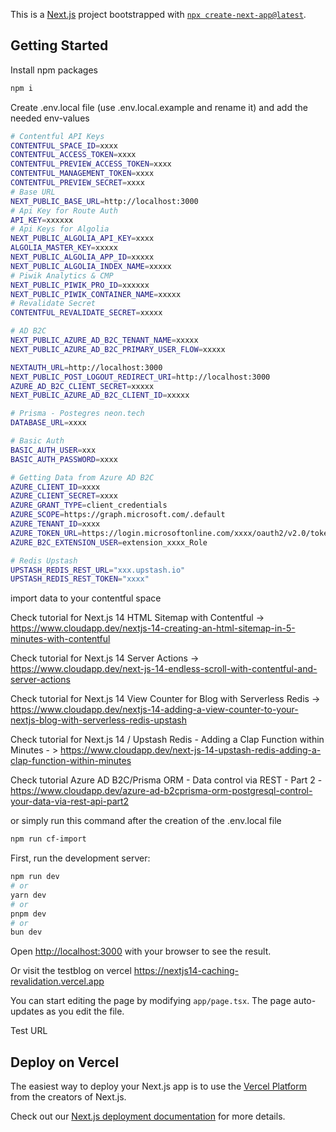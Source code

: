This is a [Next.js](https://nextjs.org/) project bootstrapped with [`npx create-next-app@latest`](https://github.com/vercel/next.js/tree/canary/packages/create-next-app).

## Getting Started

Install npm packages

```bash
npm i
```

Create .env.local file (use .env.local.example and rename it) and add the needed env-values

```bash
# Contentful API Keys
CONTENTFUL_SPACE_ID=xxxx
CONTENTFUL_ACCESS_TOKEN=xxxx
CONTENTFUL_PREVIEW_ACCESS_TOKEN=xxxx
CONTENTFUL_MANAGEMENT_TOKEN=xxxx
CONTENTFUL_PREVIEW_SECRET=xxxx
# Base URL
NEXT_PUBLIC_BASE_URL=http://localhost:3000
# Api Key for Route Auth
API_KEY=xxxxxx
# Api Keys for Algolia
NEXT_PUBLIC_ALGOLIA_API_KEY=xxxx
ALGOLIA_MASTER_KEY=xxxxx
NEXT_PUBLIC_ALGOLIA_APP_ID=xxxxx
NEXT_PUBLIC_ALGOLIA_INDEX_NAME=xxxxx
# Piwik Analytics & CMP
NEXT_PUBLIC_PIWIK_PRO_ID=xxxxxx
NEXT_PUBLIC_PIWIK_CONTAINER_NAME=xxxxx
# Revalidate Secret
CONTENTFUL_REVALIDATE_SECRET=xxxxx

# AD B2C
NEXT_PUBLIC_AZURE_AD_B2C_TENANT_NAME=xxxxx
NEXT_PUBLIC_AZURE_AD_B2C_PRIMARY_USER_FLOW=xxxxx

NEXTAUTH_URL=http://localhost:3000
NEXT_PUBLIC_POST_LOGOUT_REDIRECT_URI=http://localhost:3000
AZURE_AD_B2C_CLIENT_SECRET=xxxxx
NEXT_PUBLIC_AZURE_AD_B2C_CLIENT_ID=xxxxx

# Prisma - Postegres neon.tech
DATABASE_URL=xxxx

# Basic Auth
BASIC_AUTH_USER=xxx
BASIC_AUTH_PASSWORD=xxxx

# Getting Data from Azure AD B2C
AZURE_CLIENT_ID=xxxx
AZURE_CLIENT_SECRET=xxxx
AZURE_GRANT_TYPE=client_credentials
AZURE_SCOPE=https://graph.microsoft.com/.default
AZURE_TENANT_ID=xxxx
AZURE_TOKEN_URL=https://login.microsoftonline.com/xxxx/oauth2/v2.0/token
AZURE_B2C_EXTENSION_USER=extension_xxxx_Role

# Redis Upstash
UPSTASH_REDIS_REST_URL="xxx.upstash.io"
UPSTASH_REDIS_REST_TOKEN="xxxx"
```

import data to your contentful space

Check tutorial for Next.js 14 HTML Sitemap with Contentful -> https://www.cloudapp.dev/nextjs-14-creating-an-html-sitemap-in-5-minutes-with-contentful

Check tutorial for Next.js 14 Server Actions -> https://www.cloudapp.dev/next-js-14-endless-scroll-with-contentful-and-server-actions

Check tutorial for Next.js 14 View Counter for Blog with Serverless Redis -> https://www.cloudapp.dev/nextjs-14-adding-a-view-counter-to-your-nextjs-blog-with-serverless-redis-upstash

Check tutorial for Next.js 14 / Upstash Redis - Adding a Clap Function within Minutes - > https://www.cloudapp.dev/next-js-14-upstash-redis-adding-a-clap-function-within-minutes

Check tutorial Azure AD B2C/Prisma ORM - Data control via REST - Part 2 - https://www.cloudapp.dev/azure-ad-b2cprisma-orm-postgresql-control-your-data-via-rest-api-part2

or simply run this command after the creation of the .env.local file

```bash
npm run cf-import
```

First, run the development server:

```bash
npm run dev
# or
yarn dev
# or
pnpm dev
# or
bun dev
```

Open [http://localhost:3000](http://localhost:3000) with your browser to see the result.

Or visit the testblog on vercel https://nextjs14-caching-revalidation.vercel.app

You can start editing the page by modifying `app/page.tsx`. The page auto-updates as you edit the file.

Test URL

## Deploy on Vercel

The easiest way to deploy your Next.js app is to use the [Vercel Platform](https://vercel.com/new?utm_medium=default-template&filter=next.js&utm_source=create-next-app&utm_campaign=create-next-app-readme) from the creators of Next.js.

Check out our [Next.js deployment documentation](https://nextjs.org/docs/deployment) for more details.
